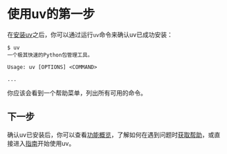 # 使用uv的第一步

在[安装uv](./installation.md)之后，你可以通过运行`uv`命令来确认uv已成功安装：

```console
$ uv
一个极其快速的Python包管理工具。

Usage: uv [OPTIONS] <COMMAND>

...
```

你应该会看到一个帮助菜单，列出所有可用的命令。

## 下一步

确认uv已安装后，你可以查看[功能概览](./features.md)，了解如何在遇到问题时[获取帮助](./help.md)，或直接进入[指南](../guides/index.md)开始使用uv。